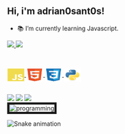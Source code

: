 ## Hi, i'm adrian0sant0s!
- 📚 I’m currently learning Javascript.

 <div>
  <a href="https://github.com/adrian0sant0s">
  <img height="150em" src="https://github-readme-stats.vercel.app/api?username=adrian0sant0s&show_icons=true&theme=react&include_all_commits=true&count_private=true"/>
  <img height="150em" src="https://github-readme-stats.vercel.app/api/top-langs/?username=adrian0sant0s&layout=compact&langs_count=7&theme=react"/>
</div>
 
 ##
  
<div style="display: inline_block"><br>
  <img align="center" alt="adriano-Js" height="30" width="40" src="https://raw.githubusercontent.com/devicons/devicon/master/icons/javascript/javascript-plain.svg">
  <img align="center" alt="adriano-HTML" height="30" width="40" src="https://raw.githubusercontent.com/devicons/devicon/master/icons/html5/html5-original.svg">
  <img align="center" alt="adriano-CSS" height="30" width="40" src="https://raw.githubusercontent.com/devicons/devicon/master/icons/css3/css3-original.svg">
  <img align="center" alt="adriano-Python" height="30" width="40" src="https://raw.githubusercontent.com/devicons/devicon/master/icons/python/python-original.svg">
</div>
  
##
  
  
<div>
 <a href="" target="_blank"><img src="https://img.shields.io/badge/-LinkedIn-%230077B5?style=for-the-badge&logo=linkedin&logoColor=white" target="_blank"></a> 
 <a href = "mailto:adrianosantosr1@gmail.com"><img src="https://img.shields.io/badge/-Gmail-%23333?style=for-the-badge&logo=gmail&logoColor=white" target="_blank"></a>
 <a href="https://instagram.com/_adriano9" target="_blank"><img src="https://img.shields.io/badge/-Instagram-%23E4405F?style=for-the-badge&logo=instagram&logoColor=white"    target="_blank"></a>
 
      
</div>
 

 
 <div>
  <img align="center"  height="100" width="150" border="5" alt="programming" src=https://i1.wp.com/pichiliani.com.br/wp-content/uploads/2014/06/4_Progresso4.gif>
 </div>
 

![Snake animation](https://github.com/adrian0sant0s/adrian0sant0s/blob/output/github-contribution-grid-snake.svg)
  
  

